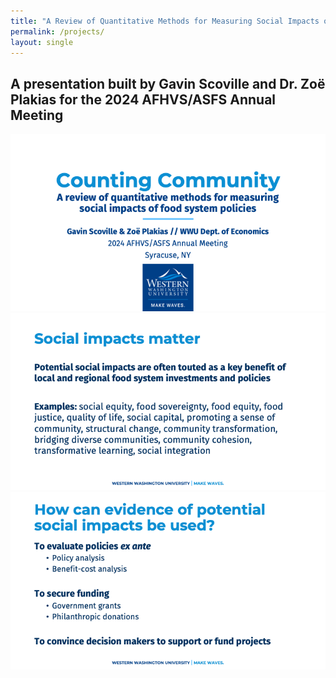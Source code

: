 ```yaml
---
title: "A Review of Quantitative Methods for Measuring Social Impacts of Food System Policies"
permalink: /projects/
layout: single
---
```


## A presentation built by Gavin Scoville and Dr. Zoë Plakias for the 2024 AFHVS/ASFS Annual Meeting

<div class="grid">
  <img src="/assets/AFHVS Slides 6-6-24/Slide1.png" alt="Slide 1" />
  <img src="/assets/AFHVS Slides 6-6-24/Slide2.png" alt="Slide 2" />
  <img src="/assets/AFHVS Slides 6-6-24/Slide3.png" alt="Slide 3" />
</div>

